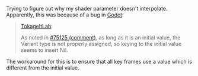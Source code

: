 Trying to figure out why my shader parameter doesn't interpolate. Apparently, this was because of a bug in [Godot](../notes/godot.md):

> [TokageItLab](https://github.com/godotengine/godot/issues/87040#issuecomment-1887424734):
>
> As noted in [#75125 (comment)](https://github.com/godotengine/godot/issues/75125#issuecomment-1568624735), as long as it is an initial value, the Variant type is not properly assigned, so keying to the initial value seems to insert Nil.

The workaround for this is to ensure that all key frames use a value which is different from the initial value.
